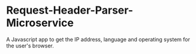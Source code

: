 # Request-Header-Parser-Microservice
A Javascript app to get the IP address, language and operating system for the user's browser.
